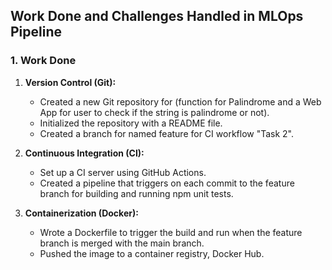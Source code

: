  ## Work Done and Challenges Handled in MLOps Pipeline

### 1. Work Done

1. **Version Control (Git):**
   - Created a new Git repository for (function for Palindrome and a Web App for user to check if the string is palindrome or not).
   - Initialized the repository with a README file.
   - Created a branch for named feature for CI workflow "Task 2".

2. **Continuous Integration (CI):**
   - Set up a CI server using GitHub Actions.
   - Created a pipeline that triggers on each commit to the feature branch for building and running npm unit tests.
3. **Containerization (Docker):**
   - Wrote a Dockerfile to trigger the build and run when the feature branch is merged with the main branch.
   - Pushed the image to a container registry, Docker Hub.
